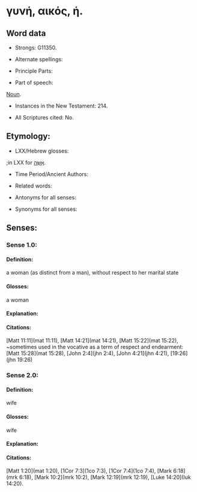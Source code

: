 # γυνή, αικός, ἡ.

<!-- Status: S2=NeedsReview -->
<!-- Lexica used for edits: BDAG LN FFM BN LSJM MM   -->

## Word data

* Strongs: G11350.

* Alternate spellings:


* Principle Parts: 


* Part of speech: 

[Noun](http://ugg.readthedocs.io/en/latest/noun.html).

* Instances in the New Testament: 214.

* All Scriptures cited: No.

## Etymology: 


* LXX/Hebrew glosses: 

;in LXX for [אִשָּׁה](//en-uhal/H0802).

* Time Period/Ancient Authors: 


* Related words: 

* Antonyms for all senses:

* Synonyms for all senses: 


## Senses: 


### Sense  1.0: 

#### Definition: 

a woman (as distinct from a man), without respect to her marital state


#### Glosses: 

a woman

#### Explanation: 


#### Citations: 

[Matt 11:11](mat 11:11), [Matt 14:21](mat 14:21), [Matt 15:22](mat 15:22), 
~sometimes used in the vocative as a term of respect and endearment: [Matt 15:28](mat 15:28), [John 2:4](jhn 2:4), [John 4:21](jhn 4:21), [19:26](jhn 19:26)

### Sense  2.0: 

#### Definition: 

wife 

#### Glosses: 

wife

#### Explanation: 


#### Citations: 

[Matt 1:20](mat 1:20), [1Cor 7:3](1co 7:3),  [1Cor 7:4](1co 7:4), [Mark 6:18](mrk 6:18), [Mark 10:2](mrk 10:2), [Mark 12:19](mrk 12:19), [Luke 14:20](luk 14:20). 

